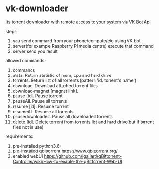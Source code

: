 # vk-downloader

Its torrent downloader with remote access to your system via VK Bot Api

steps:
1. you send command from your phone/compute/etc using VK bot
2. server(for example Raspberry PI media centre) execute that command
3. server send you result

allowed commands:
1. commands
2. stats. Return statistic of mem, cpu and hard drive
3. torrents. Return list of all torrents (pattern 'id. torrent's name')
4. download. Download attached torrent files
5. download-magnet [magnet link]. 
4. pause [id]. Pause torrent
5. pauseAll. Pause all torrents
6. resume [id]. Resume torrent
7. resumeAll. Resume all torrents
8. pausedownloaded. Pause all downloaded torrents
9. delete [id]. Delete torrent from torrents list and hard drive(but if torrent files not in use)

requirements: 
1. pre-installed python3.6+
2. pre-installed qbittorrent https://www.qbittorrent.org/
3. enabled webUI https://github.com/lgallard/qBittorrent-Controller/wiki/How-to-enable-the-qBittorrent-Web-UI

 

